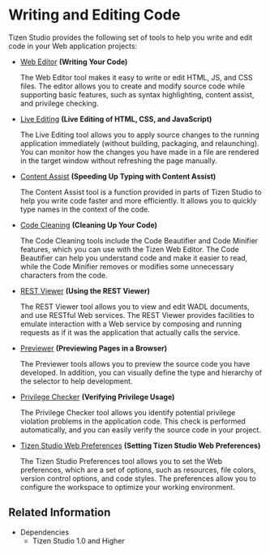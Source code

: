 # Writing and Editing Code

Tizen Studio provides the following set of tools to help you write and edit code in your Web application projects:

- [Web Editor](web-editor.md) **(Writing Your Code)**

   The Web Editor tool makes it easy to write or edit HTML, JS, and CSS files. The editor allows you to create and modify source code while supporting basic features, such as syntax highlighting, content assist, and privilege checking.

- [Live Editing](live-editing.md) **(Live Editing of HTML, CSS, and JavaScript)**

   The Live Editing tool allows you to apply source changes to the running application immediately (without building, packaging, and relaunching). You can monitor how the changes you have made in a file are rendered in the target window without refreshing the page manually.

- [Content Assist](content-assist.md) **(Speeding Up Typing with Content Assist)**

  The Content Assist tool is a function provided in parts of Tizen Studio to help you write code faster and more efficiently. It allows you to quickly type names in the context of the code.

- [Code Cleaning](code-productivity.md) **(Cleaning Up Your Code)**

  The Code Cleaning tools include the Code Beautifier and Code Minifier features, which you can use with the Tizen Web Editor. The Code Beautifier can help you understand code and make it easier to read, while the Code Minifier removes or modifies some unnecessary characters from the code.

- [REST Viewer](rest-viewer.md) **(Using the REST Viewer)**

  The REST Viewer tool allows you to view and edit WADL documents, and use RESTful Web services. The REST Viewer provides facilities to emulate interaction with a Web service by composing and running requests as if it was the application that actually calls the service.

- [Previewer](previewer.md) **(Previewing Pages in a Browser)**

  The Previewer tools allows you to preview the source code you have developed. In addition, you can visually define the type and hierarchy of the selector to help development.

- [Privilege Checker](privilege-checker.md) **(Verifying Privilege Usage)**

  The Privilege Checker tool allows you identify potential privilege violation problems in the application code. This check is performed automatically, and you can easily verify the source code in your project.

- [Tizen Studio Web Preferences](ide-preferences.md) **(Setting Tizen Studio Web Preferences)**

   The Tizen Studio Preferences tool allows you to set the Web preferences, which are a set of options, such as resources, file colors, version control options, and code styles. The preferences allow you to configure the workspace to optimize your working environment.


## Related Information
* Dependencies
   - Tizen Studio 1.0 and Higher
